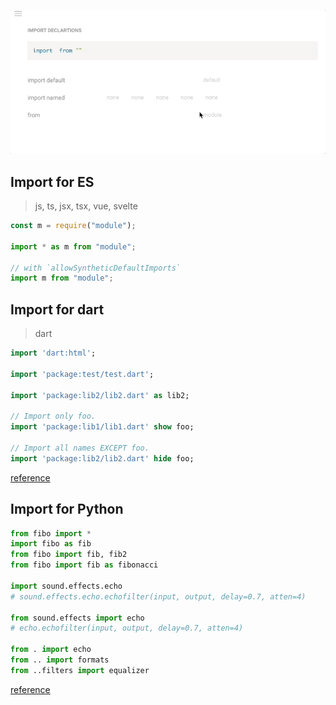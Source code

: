 ![](../demos/import-demo.gif)

## Import for ES

> js, ts, jsx, tsx, vue, svelte

```js
const m = require("module");

import * as m from "module";

// with `allowSyntheticDefaultImports`
import m from "module";
```

## Import for dart

> dart

```dart
import 'dart:html';

import 'package:test/test.dart';

import 'package:lib2/lib2.dart' as lib2;

// Import only foo.
import 'package:lib1/lib1.dart' show foo;

// Import all names EXCEPT foo.
import 'package:lib2/lib2.dart' hide foo;
```

[reference](https://dart.dev/guides/language/language-tour#using-libraries)

## Import for Python

```py
from fibo import *
import fibo as fib
from fibo import fib, fib2
from fibo import fib as fibonacci

import sound.effects.echo
# sound.effects.echo.echofilter(input, output, delay=0.7, atten=4)

from sound.effects import echo
# echo.echofilter(input, output, delay=0.7, atten=4)

from . import echo
from .. import formats
from ..filters import equalizer
```

[reference](https://docs.python.org/3/tutorial/modules.html)
